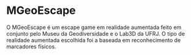 # MGeoEscape
O MGeoEscape é um escape game em realidade aumentada feito em conjunto pelo Museu da Geodiversidade e o Lab3D da UFRJ.
O tipo de realidade aumentada escolhida foi a baseada em reconhecimento de marcadores físicos. 
